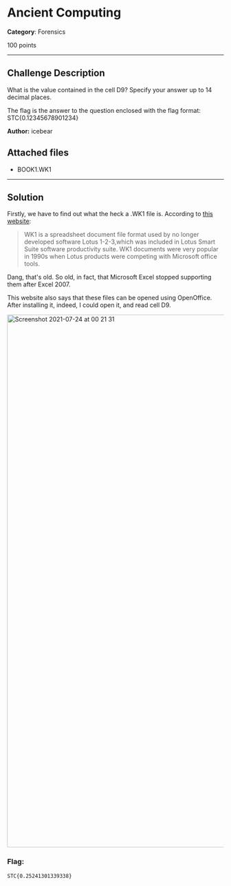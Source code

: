 # Ancient Computing

**Category**: Forensics

100 points

----

## Challenge Description
What is the value contained in the cell D9? Specify your answer up to 14 decimal places.

The flag is the answer to the question enclosed with the flag format: STC{0.12345678901234}

**Author:** icebear
  
## Attached files
* BOOK1.WK1

----
## Solution
Firstly, we have to find out what the heck a .WK1 file is. According to [this website](https://www.file-extension.org/extensions/wk1):

> WK1 is a spreadsheet document file format used by no longer developed software Lotus 1-2-3,which was included in Lotus Smart Suite software productivity suite. WK1 documents were very popular in 1990s when Lotus products were competing with Microsoft office tools.

Dang, that's old. So old, in fact, that Microsoft Excel stopped supporting them after Excel 2007.

This website also says that these files can be opened using OpenOffice. After installing it, indeed, I could open it, and read cell D9.

<img width="1238" alt="Screenshot 2021-07-24 at 00 21 31" src="https://user-images.githubusercontent.com/40383042/126899380-f5c8b2fa-bc61-495f-a5fb-07e46b088d3f.png">

### Flag:
```
STC{0.25241301339338}
```
